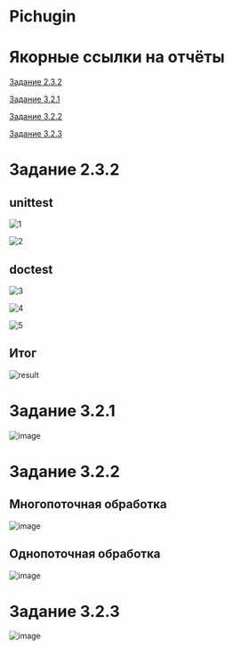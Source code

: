 # Pichugin

# Якорные ссылки на отчёты 

[Задание 2.3.2](#2.3.2)

[Задание 3.2.1](#3.2.1)

[Задание 3.2.2](#3.2.2) 

[Задание 3.2.3](#3.2.3) 

<a name="2.3.2"></a>
# Задание 2.3.2

## unittest

![1](https://user-images.githubusercontent.com/114404329/205512924-9ea24c38-69ce-4d96-a774-04cf1da7e018.PNG)

![2](https://user-images.githubusercontent.com/114404329/205512926-d48db4a6-2794-468d-b8c3-5de2663e8e9a.PNG)

## doctest

![3](https://user-images.githubusercontent.com/114404329/205512919-5c2e5b2c-4c97-4218-8db9-197073dc18b8.PNG)

![4](https://user-images.githubusercontent.com/114404329/205512920-042dd16f-324b-4ed1-b9bc-25027905207f.PNG)

![5](https://user-images.githubusercontent.com/114404329/205512922-8d61b4d9-4068-4ce8-a659-d860c25727ee.PNG)

## Итог 

![result](https://user-images.githubusercontent.com/114404329/205512923-f421d99e-8d2f-429e-907a-ec53a9444215.PNG)

<a name="3.2.1"></a>
# Задание 3.2.1 

![image](https://user-images.githubusercontent.com/114404329/206851597-c575158a-f1b4-4faa-8c4c-efcbfd3a212c.png)

<a name="3.2.2"></a>
# Задание 3.2.2 

## Многопоточная обработка 

![image](https://user-images.githubusercontent.com/114404329/206873241-cec6c61c-20ef-4365-bd04-fdfe92fdfc34.png)

## Однопоточная обработка 

![image](https://user-images.githubusercontent.com/114404329/206873976-60018c86-6434-48cc-a5d4-eb69b2a6e35b.png)

<a name="3.2.3"></a>

# Задание 3.2.3

![image](https://user-images.githubusercontent.com/114404329/206875856-528e59ef-c5ef-4bd1-9543-7417d87c2117.png)
